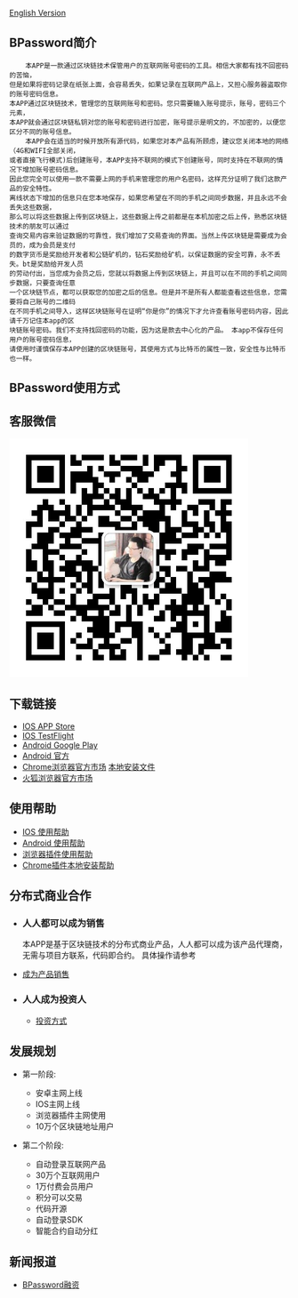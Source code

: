[English Version](./index_en)
## BPassword简介
        本APP是一款通过区块链技术保管用户的互联网账号密码的工具。相信大家都有找不回密码的苦恼，
    但是如果将密码记录在纸张上面，会容易丢失，如果记录在互联网产品上，又担心服务器盗取你的账号密码信息。
    本APP通过区块链技术，管理您的互联网账号和密码。您只需要输入账号提示，账号，密码三个元素，
    本APP就会通过区块链私钥对您的账号和密码进行加密，账号提示是明文的，不加密的，以便您区分不同的账号信息。
        本APP会在适当的时候开放所有源代码，如果您对本产品有所顾虑，建议您关闭本地的网络（4G和WIFI全部关闭，
    或者直接飞行模式)后创建账号，本APP支持不联网的模式下创建账号，同时支持在不联网的情况下增加账号密码信息。
    因此您完全可以使用一款不需要上网的手机来管理您的用户名密码，这样充分证明了我们这款产品的安全特性。 
    离线状态下增加的信息只在您本地保存，如果您希望在不同的手机之间同步数据，并且永远不会丢失这些数据，
    那么可以将这些数据上传到区块链上，这些数据上传之前都是在本机加密之后上传，熟悉区块链技术的朋友可以通过
    查询交易内容来验证数据的可靠性，我们增加了交易查询的界面。当然上传区块链是需要成为会员的，成为会员是支付
    的数字货币是奖励给开发者和公链矿机的，钻石奖励给矿机，以保证数据的安全可靠，永不丢失。bt是奖励给开发人员
    的劳动付出，当您成为会员之后，您就以将数据上传到区块链上，并且可以在不同的手机之间同步数据，只要查询任意
    一个区块链节点，都可以获取您的加密之后的信息。但是并不是所有人都能查看这些信息，您需要将自己账号的二维码
    在不同手机之间导入，这样区块链账号在证明“你是你”的情况下才允许查看账号密码内容，因此请千万记住本app的区
    块链账号密码。我们不支持找回密码的功能，因为这是款去中心化的产品。 本app不保存任何用户的账号密码信息，
    请使用时谨慎保存本APP创建的区块链账号，其使用方式与比特币的属性一致，安全性与比特币也一样。

## BPassword使用方式

## 客服微信
 ![Image](./wechatQR.jpeg)
 
## 下载链接
- [IOS APP Store](https://apps.apple.com/app/id1504992275)        
- [IOS TestFlight](https://testflight.apple.com/join/3oUgzTxD)
- [Android Google Play](https://play.google.com/store/apps/details?id=com.nbs.bpassword)
- [Android 官方](http://d.7short.com/n5b7)
- [Chrome浏览器官方市场](https://chrome.google.com/webstore/detail/bpassword/bacldcokcfmemiljlckpeokehiloamcj) [本地安装文件]()
- [火狐浏览器官方市场](https://addons.mozilla.org/zh-CN/firefox/addon/bpassword/)

## 使用帮助
- [IOS 使用帮助](./ios_help)
- [Android 使用帮助](./android_help)
- [浏览器插件使用帮助](./plug_help)
- [Chrome插件本地安装帮助](./BPassword_plug_help.pdf)



## 分布式商业合作

- ### 人人都可以成为销售 
    本APP是基于区块链技术的分布式商业产品，人人都可以成为该产品代理商，无需与项目方联系，代码即合约。
具体操作请参考 
- [成为产品销售]()
     
- ### 人人成为投资人
   - [投资方式]()


## 发展规划
+ 第一阶段: 
    + 安卓主网上线
    + IOS主网上线
    + 浏览器插件主网使用
    + 10万个区块链地址用户
    
+ 第二个阶段:
    + 自动登录互联网产品
    + 30万个互联网用户
    + 1万付费会员用户
    + 积分可以交易
    + 代码开源
    + 自动登录SDK
    + 智能合约自动分红
    
## 新闻报道
- [BPassword融资](https://m.lieyunwang.com/archives/469629)
